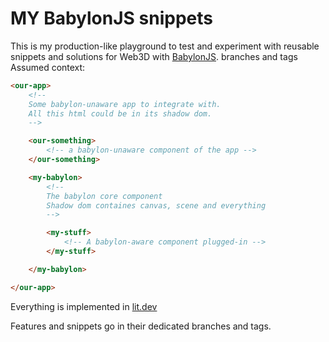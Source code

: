 # MY BabylonJS snippets

This is my production-like playground to test and experiment with reusable snippets and solutions for Web3D with [BabylonJS](https://www.babylonjs.com/).
branches and tags
Assumed context:

```html
<our-app>
    <!-- 
    Some babylon-unaware app to integrate with. 
    All this html could be in its shadow dom.
    -->

    <our-something>
        <!-- a babylon-unaware component of the app -->
    </our-something>

    <my-babylon>
        <!-- 
        The babylon core component 
        Shadow dom containes canvas, scene and everything
        -->

        <my-stuff>
            <!-- A babylon-aware component plugged-in -->
        </my-stuff>

    </my-babylon>

</our-app>
```

Everything is implemented in [lit.dev](https://lit.dev/)

Features and snippets go in their dedicated branches and tags.